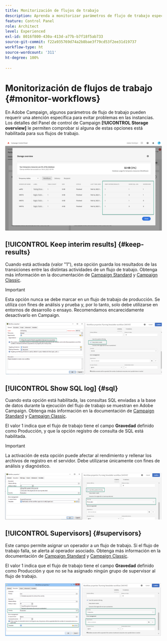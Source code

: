 ```yaml
---
title: Monitorización de flujos de trabajo
description: Aprenda a monitorizar parámetros de flujo de trabajo específicos que pueden requerir atención para evitar problemas en las instancias.
feature: Control Panel
role: Architect
level: Experienced
exl-id: 8016f800-430a-413d-a77b-b7f18f5ab733
source-git-commit: f22a935769d74a2b8bae3f79cd53f2ee31d19737
workflow-type: ht
source-wordcount: '311'
ht-degree: 100%

---
```


# Monitorización de flujos de trabajo {#monitor-workflows}

<!-- Clean paused and completed workflows

When [!DNL Adobe Campaign] workflows are paused or completed, they leave temporary tables on your instances database that consume space and can lead to performance issues.

Control Panel allows you to identify those workflows and clean the temporary resources generated on your instances.

>[!NOTE]
>
>Technically, this operation executes the **[!UICONTROL Database cleanup technical workflow]** that runs on your Campaign instance everyday (see [Campaign Standard](https://experienceleague.adobe.com/docs/campaign-standard/using/administrating/application-settings/technical-workflows.html#list-of-technical-workflows) and [Campaign Classic](https://experienceleague.adobe.com/docs/campaign-classic/using/monitoring-campaign-classic/data-processing/database-cleanup-workflow.html) documentation). 

To clean paused and completed workflows, follow these steps:

1. Navigate to the **[!UICONTROL Performance monitoring]** card.

1. In the **[!UICONTROL Databases]** tab, select the instance where you want to perform the operation.

1. Access the **[!UICONTROL Storage overview]** details, then filter the list on **[!UICONTROL Temporary tables]**. Learn more on **[!UICONTROL Storage overview]** in [this page](database-storage-overview.md).

    ![](assets/wkf-monitoring-filter.png)

1. All temporary tables generated on your instances by workflows and deliveries display. Click the **[!UICONTROL Clean now]** button to delete the resources generated by paused and completed workflows.

    ![](assets/wkf-monitoring-clean.png)

1. Once the operation is confirmed, you can track the estimated remaining time in the **[!UICONTROL Storage overview]** list.

    ![](assets/wkf-monitoring-in-progress.png)

Monitor workflow parameters -->

En Adobe Campaign, algunos parámetros de flujo de trabajo pueden requerir una atención específica para evitar problemas en las instancias. Los detalles del Panel de control de Campaign **[!UICONTROL Storage overview]** le permiten comprobar si alguna de estas opciones está habilitada para sus flujos de trabajo.

![](assets/wkf-monitoring-parameters.png)

## **[!UICONTROL Keep interim results]** {#keep-results}

Cuando está activada (valor &quot;1&quot;), esta opción guarda los resultados de las transiciones entre las distintas actividades de un flujo de trabajo. Obtenga más información en la documentación de [Campaign Standard](https://experienceleague.adobe.com/docs/campaign-standard/using/managing-processes-and-data/executing-a-workflow/managing-execution-options.html?lang=es) y [Campaign Classic](https://experienceleague.adobe.com/docs/campaign-classic/using/automating-with-workflows/introduction/workflow-best-practices.html?lang=es#logs).

>[!IMPORTANT]
>
>Esta opción nunca se debe marcar en un flujo de trabajo de producción. Se utiliza con fines de análisis y prueba y, por lo tanto, solo debe utilizarse en entornos de desarrollo o ensayo. Recomendamos encarecidamente desactivarlo en Campaign.

![](assets/wkf-monitoring-keep.png)

## **[!UICONTROL Show SQL log]** {#sql}

Cuando esta opción está habilitada, las consultas SQL enviadas a la base de datos durante la ejecución del flujo de trabajo se muestran en Adobe Campaign. Obtenga más información en la documentación de [Campaign Standard](https://experienceleague.corp.adobe.com/docs/campaign-standard/using/managing-processes-and-data/executing-a-workflow/managing-execution-options.html?lang=es) y [Campaign Classic](https://experienceleague.adobe.com/docs/campaign-classic/using/automating-with-workflows/advanced-management/workflow-properties.html?lang=es#execution).

El valor 1 indica que el flujo de trabajo tiene el campo **Gravedad** definido como Producción, y que la opción registro de consulta de SQL está habilitada.

>[!IMPORTANT]
>
>La activación de esta opción puede afectar al rendimiento y rellenar los archivos de registro en el servidor. Debe utilizarse únicamente con fines de análisis y diagnóstico.

![](assets/wkf-monitoring-sql.png)

## **[!UICONTROL Supervisors]** {#supervisors}

Este campo permite asignar un operador a un flujo de trabajo. Si el flujo de trabajo falla, se alerta al operador asociado. Obtenga más información en la documentación de [Campaign Standard](https://experienceleague.corp.adobe.com/docs/campaign-standard/using/managing-processes-and-data/executing-a-workflow/monitoring-workflow-execution.html?lang=es#error-management) y [Campaign Classic](https://experienceleague.adobe.com/docs/campaign-classic/using/automating-with-workflows/advanced-management/workflow-properties.html?lang=es#error-management).

El valor 1 indica que el flujo de trabajo tiene el campo **Gravedad** definido como Producción y que no se ha asignado ningún grupo de supervisor al flujo de trabajo.

![](assets/wkf-monitoring-supervisors.png)
